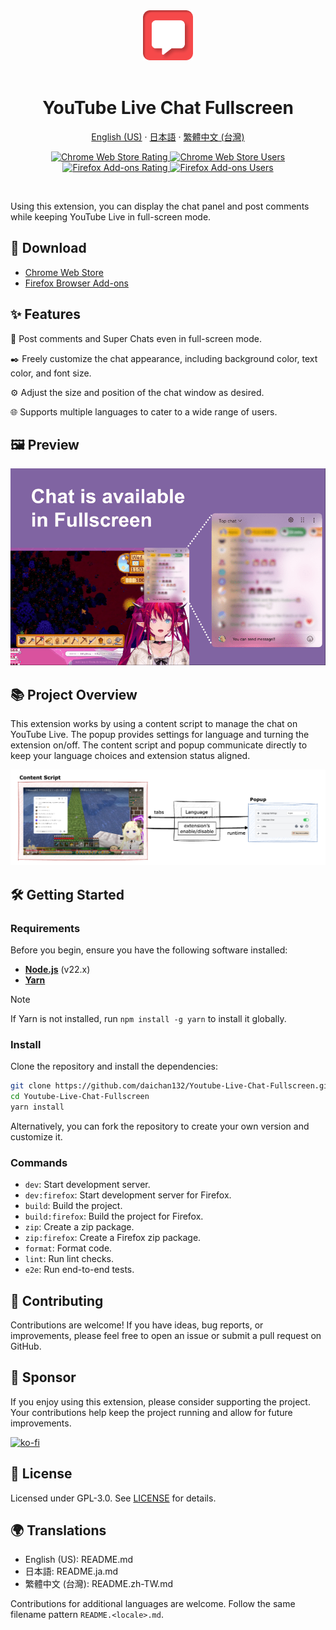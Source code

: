<div align="center">
  <img src="public/icon/128.png" alt="YouTube Live Chat Fullscreen Logo" width="80" />
</div>
<br>
<h1 align="center">YouTube Live Chat Fullscreen</h1>
<p align="center">
  <a href="README.md">English (US)</a> ·
  <a href="README.ja.md">日本語</a> ·
  <a href="README.zh-TW.md">繁體中文 (台灣)</a>
</p>
<p align="center">
  <a target="_blank" href="https://chromewebstore.google.com/detail/youtube-live-chat-fullscr/dlnjcbkmomenmieechnmgglgcljhoepd">
    <img alt="Chrome Web Store Rating" src="https://img.shields.io/chrome-web-store/rating/dlnjcbkmomenmieechnmgglgcljhoepd?style=social&logo=googlechrome"/>
  </a>
  <a target="_blank" href="https://chromewebstore.google.com/detail/youtube-live-chat-fullscr/dlnjcbkmomenmieechnmgglgcljhoepd">
    <img alt="Chrome Web Store Users" src="https://img.shields.io/chrome-web-store/users/dlnjcbkmomenmieechnmgglgcljhoepd?style=social&logo=googlechrome"/>
  </a>
  <a target="_blank" href="https://addons.mozilla.org/ja/firefox/addon/youtube-live-chat-fullscreen/">
    <img alt="Firefox Add-ons Rating" src="https://img.shields.io/amo/rating/youtube-live-chat-fullscreen?style=social&logo=firefox"/>
  </a>
  <a target="_blank" href="https://addons.mozilla.org/ja/firefox/addon/youtube-live-chat-fullscreen/">
    <img alt="Firefox Add-ons Users" src="https://img.shields.io/amo/users/youtube-live-chat-fullscreen?style=social&logo=firefox"/>
  </a>
</p>
<br>

Using this extension, you can display the chat panel and post comments while keeping YouTube Live in full-screen mode.

## 🚀 Download
- [Chrome Web Store](https://chromewebstore.google.com/detail/youtube-live-chat-fullscr/dlnjcbkmomenmieechnmgglgcljhoepd)
- [Firefox Browser Add-ons](https://addons.mozilla.org/ja/firefox/addon/youtube-live-chat-fullscreen/)


## ✨ Features
💬 Post comments and Super Chats even in full-screen mode.

✒️ Freely customize the chat appearance, including background color, text color, and font size.

⚙️ Adjust the size and position of the chat window as desired.

🌐 Supports multiple languages to cater to a wide range of users.

## 🖼️ Preview
![Preview](./.github/preview.png)

## 📚 Project Overview
This extension works by using a content script to manage the chat on YouTube Live. The popup provides settings for language and turning the extension on/off. The content script and popup communicate directly to keep your language choices and extension status aligned.

![System](./.github/system_overview.drawio.png)

## 🛠️ Getting Started

### Requirements

Before you begin, ensure you have the following software installed:

- **[Node.js](https://nodejs.org)** (v22.x)
- **[Yarn](https://yarnpkg.com)**

> [!NOTE]
> If Yarn is not installed, run `npm install -g yarn` to install it globally.

### Install

Clone the repository and install the dependencies:

```bash
git clone https://github.com/daichan132/Youtube-Live-Chat-Fullscreen.git
cd Youtube-Live-Chat-Fullscreen
yarn install
```

Alternatively, you can fork the repository to create your own version and customize it.

### Commands
- `dev`: Start development server.
- `dev:firefox`: Start development server for Firefox.
- `build`: Build the project.
- `build:firefox`: Build the project for Firefox.
- `zip`: Create a zip package.
- `zip:firefox`: Create a Firefox zip package.
- `format`: Format code.
- `lint`: Run lint checks.
- `e2e`: Run end-to-end tests.

## 🤝 Contributing
Contributions are welcome! If you have ideas, bug reports, or improvements, please feel free to open an issue or submit a pull request on GitHub.

## 💖 Sponsor
If you enjoy using this extension, please consider supporting the project.
Your contributions help keep the project running and allow for future improvements.

[![ko-fi](https://ko-fi.com/img/githubbutton_sm.svg)](https://ko-fi.com/D1D01A39U6)

## 📄 License
Licensed under GPL-3.0. See [LICENSE](LICENSE) for details.

## 🌍 Translations
- English (US): README.md
- 日本語: README.ja.md
- 繁體中文 (台灣): README.zh-TW.md

Contributions for additional languages are welcome. Follow the same filename pattern `README.<locale>.md`.
